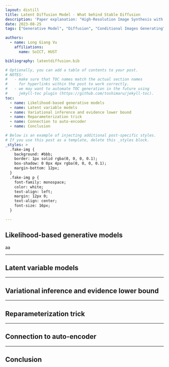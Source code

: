 ```yaml
---
layout: distill
title: Latent Diffusion Model - What behind Stable Diffusion
description: 'Paper explanation: "High-Resolution Image Synthesis with Latent Diffusion Models"' 
date: 2023-08-25
tags: ["Generative Model", "Diffusion", "Conditional Images Generating"]

authors:
  - name: Long Giang Vu
    affiliations:
      name: SoICT, HUST

bibliography: latentdiffusion.bib

# Optionally, you can add a table of contents to your post.
# NOTES:
#   - make sure that TOC names match the actual section names
#     for hyperlinks within the post to work correctly.
#   - we may want to automate TOC generation in the future using
#     jekyll-toc plugin (https://github.com/toshimaru/jekyll-toc).
toc:
  - name: Likelihood-based generative models
  - name: Latent variable models
  - name: Variational inference and evidence lower bound
  - name: Reparameterization trick
  - name: Connection to auto-encoder
  - name: Conclusion

# Below is an example of injecting additional post-specific styles.
# If you use this post as a template, delete this _styles block.
_styles: >
  .fake-img {
    background: #bbb;
    border: 1px solid rgba(0, 0, 0, 0.1);
    box-shadow: 0 0px 4px rgba(0, 0, 0, 0.1);
    margin-bottom: 12px;
  }
  .fake-img p {
    font-family: monospace;
    color: white;
    text-align: left;
    margin: 12px 0;
    text-align: center;
    font-size: 16px;
  }

---
```


## Likelihood-based generative models

aa

***

## Latent variable models

***

## Variational inference and evidence lower bound

***

## Reparameterization trick

***

## Connection to auto-encoder

***

## Conclusion
